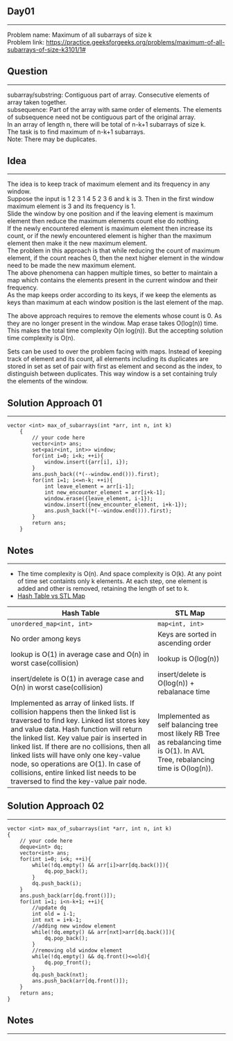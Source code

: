 ## Day01
--------
Problem name: Maximum of all subarrays of size k <br>
Problem link: https://practice.geeksforgeeks.org/problems/maximum-of-all-subarrays-of-size-k3101/1#

## Question
-----------
subarray/substring: Contiguous part of array. Consecutive elements of array taken together. <br>
subsequence: Part of the array with same order of elements. The elements of subsequence need not be contiguous part of the original array. <br>
In an array of length n, there will be total of n-k+1 subarrays of size k. <br>
The task is to find maximum of n-k+1 subarrays. <br>
Note: There may be duplicates. <br>

## Idea
-------
The idea is to keep track of maximum element and its frequency in any window. <br>
Suppose the input is 1 2 3 1 4 5 2 3 6 and k is 3. Then in the first window maximum element is 3 and its frequency is 1. <br>
Slide the window by one position and if the leaving element is maximum element then reduce the maximum elements count else do nothing. <br>
If the newly encountered element is maximum element then increase its count, or if the newly encountered element is higher than the maximum element then make it the new maximum element. <br>
The problem in this approach is that while reducing the count of maximum element, if the count reaches 0, then the next higher element in the window need to be made the new maximum element. <br>
The above phenomena can happen multiple times, so better to maintain a map which contains the elements present in the current window and their frequency. <br>
As the map keeps order according to its keys, if we keep the elements as keys than maximum at each window position is the last element of the map. <br>

The above approach requires to remove the elements whose count is 0. As they are no longer present in the window. Map erase takes O(log(n)) time. <br>
This makes the total time complexity O(n log(n)). But the accepting solution time complexity is O(n). <br>

Sets can be used to over the problem facing with maps. Instead of keeping track of element and its count, all elements including its duplicates are stored in set as set of pair with first as element and second as the index, to distinguish between duplicates. This way window is a set containing truly the elements of the window. <br>


## Solution Approach 01
-----------------------
```
vector <int> max_of_subarrays(int *arr, int n, int k)
    {
        // your code here
        vector<int> ans;
        set<pair<int, int>> window;
        for(int i=0; i<k; ++i){
            window.insert({arr[i], i});
        }
        ans.push_back((*(--window.end())).first);
        for(int i=1; i<=n-k; ++i){
            int leave_element = arr[i-1];
            int new_encounter_element = arr[i+k-1];
            window.erase({leave_element, i-1});
            window.insert({new_encounter_element, i+k-1});
            ans.push_back((*(--window.end())).first);
        }
        return ans;
    }
```

## Notes
--------
- The time complexity is O(n). And space complexity is O(k). At any point of time set containts only k elements. At each step, one element is added and other is removed, retaining the length of set to k.
- [Hash Table vs STL Map](https://www.geeksforgeeks.org/hash-table-vs-stl-map/)

| Hash Table | STL Map |
|------------|---------|
| `unordered_map<int, int>` | `map<int, int>` |
| No order among keys | Keys are sorted in ascending order | 
| lookup is O(1) in average case and O(n) in worst case(collision) | lookup is O(log(n)) |
| insert/delete is O(1) in average case and O(n) in worst case(collision) | insert/delete is O(log(n)) + rebalanace time |
| Implemented as array of linked lists. If collision happens then the linked list is traversed to find key. Linked list stores key and value data. Hash function will return the linked list. Key value pair is inserted in linked list. If there are no collisions, then all linked lists will have only one key-value node, so operations are O(1). In case of collisions, entire linked list needs to be traversed to find the key-value pair node. | Implemented as self balancing tree most likely RB Tree as rebalancing time is O(1). In AVL Tree, rebalancing time is O(log(n)). |

## Solution Approach 02
-----------------------
```
vector <int> max_of_subarrays(int *arr, int n, int k)
{
    // your code here
    deque<int> dq;
    vector<int> ans;
    for(int i=0; i<k; ++i){
        while(!dq.empty() && arr[i]>arr[dq.back()]){
            dq.pop_back();
        }
        dq.push_back(i);
    }
    ans.push_back(arr[dq.front()]);
    for(int i=1; i<n-k+1; ++i){
        //update dq
        int old = i-1;
        int nxt = i+k-1;
        //adding new window element
        while(!dq.empty() && arr[nxt]>arr[dq.back()]){
            dq.pop_back();
        }
        //removing old window element
        while(!dq.empty() && dq.front()<=old){
            dq.pop_front();
        }
        dq.push_back(nxt);
        ans.push_back(arr[dq.front()]);
    }
    return ans;
}
```

## Notes
--------